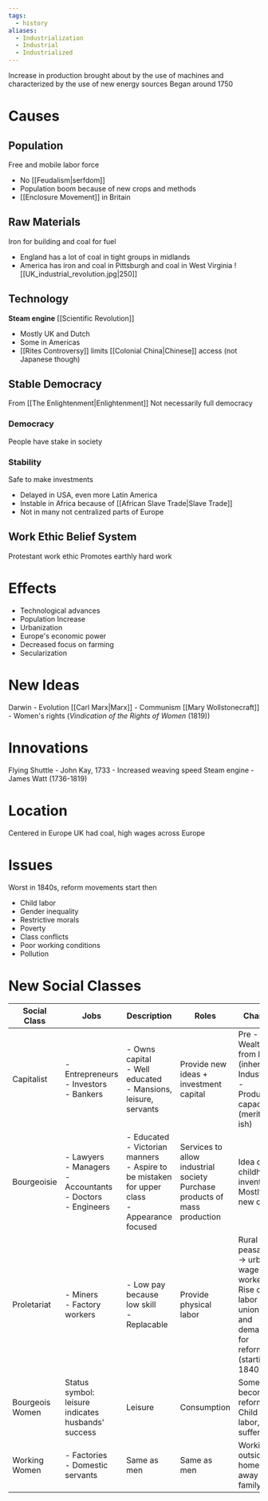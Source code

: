 ```yaml
---
tags:
  - history
aliases:
  - Industrialization
  - Industrial
  - Industrialized
---
```

Increase in production brought about by the use of machines and characterized by the use of new energy sources
Began around 1750
# Causes
## Population
Free and mobile labor force
- No [[Feudalism|serfdom]]
- Population boom because of new crops and methods
- [[Enclosure Movement]] in Britain
## Raw Materials
Iron for building and coal for fuel
- England has a lot of coal in tight groups in midlands
- America has iron and coal in Pittsburgh and coal in West Virginia
![[UK_industrial_revolution.jpg|250]]
## Technology
**Steam engine**
[[Scientific Revolution]]
- Mostly UK and Dutch
- Some in Americas
- [[Rites Controversy]] limits [[Colonial China|Chinese]] access (not Japanese though)
## Stable Democracy
From [[The Enlightenment|Enlightenment]]
Not necessarily full democracy
### Democracy
People have stake in society
### Stability
Safe to make investments
- Delayed in USA, even more Latin America
- Instable in Africa because of [[African Slave Trade|Slave Trade]]
- Not in many not centralized parts of Europe
## Work Ethic Belief System
Protestant work ethic
Promotes earthly hard work
# Effects
- Technological advances
- Population Increase
- Urbanization
- Europe's economic power
- Decreased focus on farming
- Secularization
# New Ideas
Darwin - Evolution
[[Carl Marx|Marx]] - Communism
[[Mary Wollstonecraft]] - Women's rights (*Vindication of the Rights of Women* (1819))
# Innovations
Flying Shuttle - John Kay, 1733 - Increased weaving speed
Steam engine - James Watt (1736-1819)
# Location
Centered in Europe
UK had coal, high wages across Europe
# Issues
Worst in 1840s, reform movements start then
- Child labor
- Gender inequality
- Restrictive morals
- Poverty
- Class conflicts
- Poor working conditions
- Pollution
# New Social Classes

| Social Class | Jobs | Description | Roles | Change |
| ---- | ---- | ---- | ---- | ---- |
| Capitalist | - Entrepreneurs<br>- Investors<br>- Bankers | - Owns capital<br>- Well educated<br>- Mansions, leisure, servants | Provide new ideas + investment capital | Pre - Wealth from land (inherited)<br>Industrial - Productive capacity (merit-ish) |
| Bourgeoisie | - Lawyers<br>- Managers<br>- Accountants<br>- Doctors<br>- Engineers | - Educated<br>- Victorian manners<br>- Aspire to be mistaken for upper class<br>- Appearance focused | Services to allow industrial society<br>Purchase products of mass production | Idea of childhood invented<br>Mostly new class |
| Proletariat | - Miners<br>- Factory workers | - Low pay because low skill<br>- Replacable | Provide physical labor | Rural peasants -> urban wage workers<br>Rise of labor unions and demand for reforms (starting 1840s) |
| Bourgeois Women | Status symbol: leisure indicates husbands' success | Leisure | Consumption | Some become reformers: Child labor, sufferage |
| Working Women | - Factories<br>- Domestic servants | Same as men | Same as men | Working outside home away from family |
